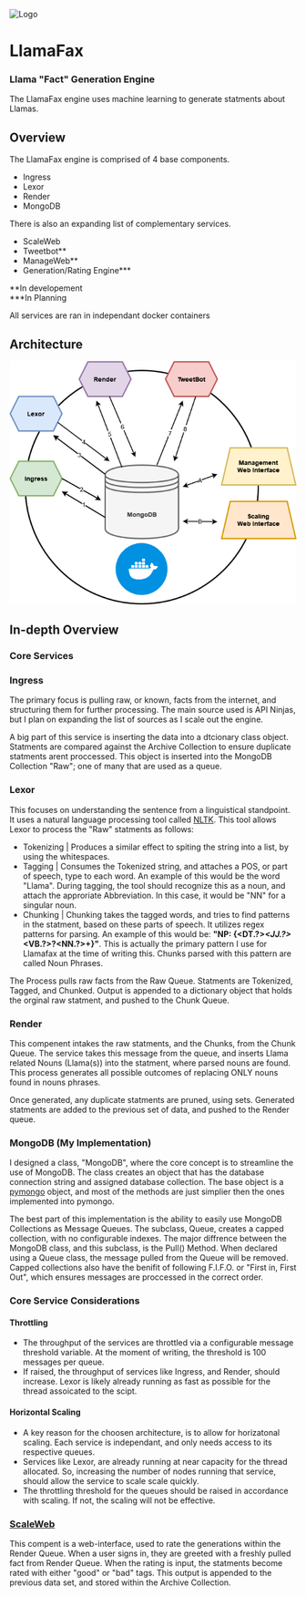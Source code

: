 ![Logo](https://pbs.twimg.com/profile_images/1550147959379021824/EE1vU4LG_400x400.jpg)

# LlamaFax
### Llama "Fact" Generation Engine
The LlamaFax engine uses machine learning to generate statments about Llamas.

## Overview
The LlamaFax engine is comprised of 4 base components.
- Ingress
- Lexor
- Render
- MongoDB

There is also an expanding list of complementary services.
- ScaleWeb
- Tweetbot**
- ManageWeb**
- Generation/Rating Engine***

**In developement  
***In Planning

All services are ran in independant docker containers

## Architecture

![High Level Design](https://github.com/jimurrito/LlamaFax/blob/main/assets/llamafax_highlevel.drawio.png?raw=true)

## In-depth Overview
### Core Services


### Ingress                                                     
The primary focus is pulling raw, or known, facts from the internet, and structuring them for further processing.
The main source used is API Ninjas, but I plan on expanding the list of sources as I scale out the engine.

A big part of this service is inserting the data into a dtcionary class object.
Statments are compared against the Archive Collection to ensure duplicate statments arent proccessed.
This object is inserted into the MongoDB Collection "Raw"; one of many that are used as a queue.


### Lexor
This focuses on understanding the sentence from a linguistical standpoint.
It uses a natural language processing tool called [NLTK](https://www.nltk.org/). 
This tool allows Lexor to process the "Raw" statments as follows:
 - Tokenizing | 
 Produces a similar effect to spiting the string into a list, by using the whitespaces. 
 - Tagging |
 Consumes the Tokenized string, and attaches a POS, or part of speech, type to each word.
 An example of this would be the word "Llama". During tagging, the tool should recognize this as a noun, and attach the approriate Abbreviation.
 In this case, it would be "NN" for a singular noun.
 - Chunking |
 Chunking takes the tagged words, and tries to find patterns in the statment, based on these parts of speech.
 It utilizes regex patterns for parsing. An example of this would be: __"NP: {<DT.?>*<JJ.?>*<VB.?>?<NN.?>+}"__. 
 This is actually the primary pattern I use for Llamafax at the time of writing this. Chunks parsed with this pattern are called Noun Phrases.
 
 The Process pulls raw facts from the Raw Queue. Statments are Tokenized, Tagged, and Chunked.
 Output is appended to a dictionary object that holds the orginal raw statment, and pushed to the Chunk Queue.


### Render
This compenent intakes the raw statments, and the Chunks, from the Chunk Queue. 
The service takes this message from the queue, and inserts Llama related Nouns (Llama(s)) into the statment, where parsed nouns are found.
This process generates all possible outcomes of replacing ONLY nouns found in nouns phrases. 

Once generated, any duplicate statments are pruned, using sets.
Generated statments are added to the previous set of data, and pushed to the Render queue.


### MongoDB (My Implementation)
I designed a class, "MongoDB", where the core concept is to streamline the use of MongoDB. The class creates an object that has the database connection string and assigned database collection. The base object is a [pymongo](https://pypi.org/project/pymongo/) object, and most of the methods are just simplier then the ones implemented into pymongo.

The best part of this implementation is the ability to easily use MongoDB Collections as Message Queues.
The subclass, Queue, creates a capped collection, with no configurable indexes. The major diffrence between the MongoDB class, and this subclass, is the Pull() Method. When declared using a Queue class, the message pulled from the Queue will be removed. Capped collections also have the benifit of following F.I.F.O. or "First in, First Out", which ensures messages are proccessed in the correct order.


### Core Service Considerations
#### Throttling
- The throughput of the services are throttled via a configurable message threshold variable. At the moment of writing, the threshold is 100 messages per queue.
- If raised, the throughput of services like Ingress, and Render, should increase. Lexor is likely already running as fast as possible for the thread assoicated to the scipt.
#### Horizontal Scaling
- A key reason for the choosen architecture, is to allow for horizatonal scaling. Each service is independant, and only needs access to its respective queues.
- Services like Lexor, are already running at near capacity for the thread allocated. So, increasing the number of nodes running that service, should allow the service to scale scale quickly.
- The throttling threshold for the queues should be raised in accordance with scaling. If not, the scaling will not be effective.


### [ScaleWeb](https://www.llamafax.com)
This compent is a web-interface, used to rate the generations within the Render Queue.
When a user signs in, they are greeted with a freshly pulled fact from Render Queue.
When the rating is input, the statments become rated with either "good" or "bad" tags.
This output is appended to the previous data set, and stored within the Archive Collection.


























